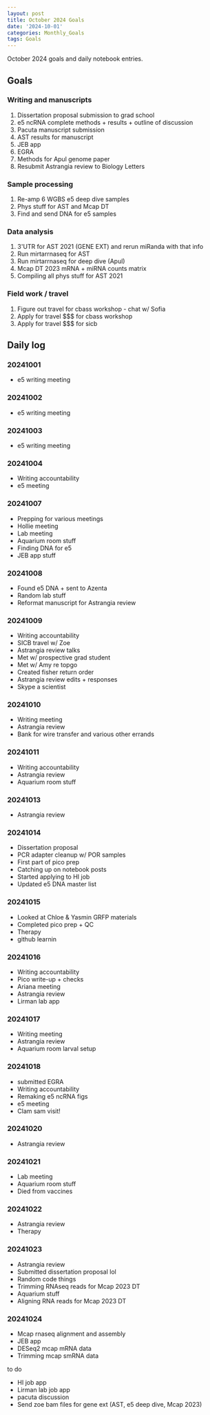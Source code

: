 ```yaml
---
layout: post
title: October 2024 Goals
date: '2024-10-01'
categories: Monthly_Goals
tags: Goals
---
```


October 2024 goals and daily notebook entries.

## Goals  

### Writing and manuscripts 

1. Dissertation proposal submission to grad school
2. e5 ncRNA complete methods + results + outline of discussion  
3. Pacuta manuscript submission 
4. AST results for manuscript 
5. JEB app 
6. EGRA
7. Methods for Apul genome paper 
8. Resubmit Astrangia review to Biology Letters 

### Sample processing

1. Re-amp 6 WGBS e5 deep dive samples
2. Phys stuff for AST and Mcap DT 
3. Find and send DNA for e5 samples 

### Data analysis

1. 3'UTR for AST 2021 (GENE EXT) and rerun miRanda with that info 
2. Run mirtarrnaseq for AST 
3. Run mirtarrnaseq for deep dive (Apul)
4. Mcap DT 2023 mRNA + miRNA counts matrix 
5. Compiling all phys stuff for AST 2021 

### Field work / travel 

1. Figure out travel for cbass workshop - chat w/ Sofia 
2. Apply for travel $$$ for cbass workshop 
3. Apply for travel $$$ for sicb 

## Daily log 

### 20241001

- e5 writing meeting 

### 20241002

- e5 writing meeting 

### 20241003

- e5 writing meeting 

### 20241004

- Writing accountability 
- e5 meeting 

### 20241007 

- Prepping for various meetings 
- Hollie meeting 
- Lab meeting 
- Aquarium room stuff 
- Finding DNA for e5 
- JEB app stuff 

### 20241008

- Found e5 DNA + sent to Azenta 
- Random lab stuff 
- Reformat manuscript for Astrangia review 

### 20241009 

- Writing accountability 
- SICB travel w/ Zoe 
- Astrangia review talks 
- Met w/ prospective grad student 
- Met w/ Amy re topgo 
- Created fisher return order 
- Astrangia review edits + responses
- Skype a scientist 

### 20241010

- Writing meeting 
- Astrangia review
- Bank for wire transfer and various other errands 

### 20241011

- Writing accountability 
- Astrangia review 
- Aquarium room stuff 

### 20241013

- Astrangia review 

### 20241014

- Dissertation proposal 
- PCR adapter cleanup w/ POR samples 
- First part of pico prep 
- Catching up on notebook posts 
- Started applying to HI job 
- Updated e5 DNA master list 

### 20241015

- Looked at Chloe & Yasmin GRFP materials 
- Completed pico prep + QC
- Therapy 
- github learnin

### 20241016

- Writing accountability 
- Pico write-up + checks 
- Ariana meeting 
- Astrangia review 
- Lirman lab app 

### 20241017

- Writing meeting 
- Astrangia review 
- Aquarium room larval setup

### 20241018 

- submitted EGRA 
- Writing accountability 
- Remaking e5 ncRNA figs 
- e5 meeting 
- Clam sam visit!

### 20241020 

- Astrangia review 

### 20241021

- Lab meeting 
- Aquarium room stuff 
- Died from vaccines  

### 20241022

- Astrangia review 
- Therapy 

### 20241023

- Astrangia review 
- Submitted dissertation proposal lol 
- Random code things 
- Trimming RNAseq reads for Mcap 2023 DT 
- Aquarium stuff 
- Aligning RNA reads for Mcap 2023 DT

### 20241024

- Mcap rnaseq alignment and assembly 
- JEB app 
- DESeq2 mcap mRNA data 
- Trimming mcap smRNA data 



to do 

- HI job app 
- Lirman lab job app 
- pacuta discussion
- Send zoe bam files for gene ext (AST, e5 deep dive, Mcap 2023)
